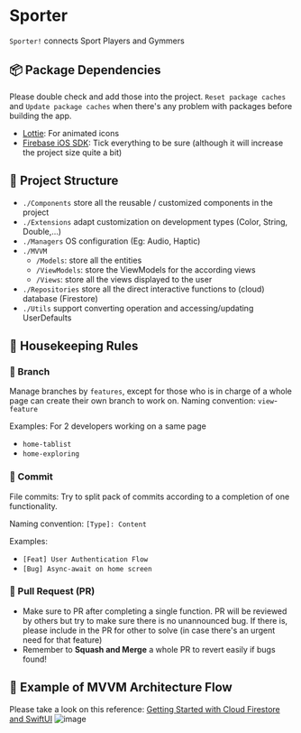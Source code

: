 # Sporter

`Sporter!` connects Sport Players and Gymmers

## 📦 Package Dependencies

Please double check and add those into the project. `Reset package caches` and `Update package caches` when there's any problem with packages before building the app.

- [Lottie](https://github.com/airbnb/lottie-ios): For animated icons
- [Firebase iOS SDK](https://github.com/firebase/firebase-ios-sdk): Tick everything to be sure (although it will increase the project size quite a bit)

## 🧱 Project Structure

- `./Components` store all the reusable / customized components in the project
- `./Extensions` adapt customization on development types (Color, String, Double,...)
- `./Managers` OS configuration (Eg: Audio, Haptic)
- `./MVVM`
  - `/Models`: store all the entities
  - `/ViewModels`: store the ViewModels for the according views
  - `/Views`: store all the views displayed to the user
- `./Repositories` store all the direct interactive functions to (cloud) database (Firestore)
- `./Utils` support converting operation and accessing/updating UserDefaults

## 🔺 Housekeeping Rules
### 🧬 Branch

Manage branches by `features`, except for those who is in charge of a whole page can create their own branch to work on. Naming convention: `view`-`feature`

Examples: For 2 developers working on a same page
- `home-tablist` 
- `home-exploring` 

### 🧬 Commit

File commits: Try to split pack of commits according to a completion of one functionality.

Naming convention: `[Type]: Content`

Examples: 
- `[Feat] User Authentication Flow`
- `[Bug] Async-await on home screen`


### 🧬 Pull Request (PR)

- Make sure to PR after completing a single function. PR will be reviewed by others but try to make sure there is no unannounced bug. If there is, please include in the PR for other to solve (in case there's an urgent need for that feature)
- Remember to **Squash and Merge** a whole PR to revert easily if bugs found!


## 📝 Example of MVVM Architecture Flow

Please take a look on this reference: [Getting Started with Cloud Firestore and SwiftUI](https://www.raywenderlich.com/11609977-getting-started-with-cloud-firestore-and-swiftui#toc-anchor-004)
![image](https://user-images.githubusercontent.com/54668379/187414747-ab869678-e83c-4f18-88a9-813b48e4b01b.png)
